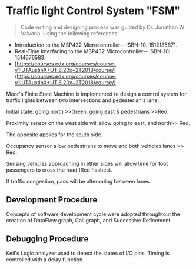 # Traffic light Control System "FSM"
>Code writing and designing process was guided by Dr. Jonathan W Valvano. Using the following references:

-   Introduction to the MSP432 Microcontroller-- ISBN-10: 1512185671.
-   Real-Time Interfacing to the MSP432 Microcontroller-- ISBN-10: 1514676583.
-   [https://courses.edx.org/courses/course-v1:UTAustinX+UT.6.20x+2T2018/course/](https://courses.edx.org/courses/course-v1:UTAustinX+UT.6.20x+2T2018/course/)

Moor's Finite State Machine is implemented to design a control system for traffic lights between two intersections and pedesterian's lane.

Initial state: going north >>Green.
going east & pedestrians >>Red.

Proximity sensor on the west side
will allow going to east, and north>> Red.

The opposite applies for the south side.

Occupancy sensor allow pedestrians to move and both vehicles lanes >> Red.

Sensing vehicles approaching in ether sides will allow time for foot passengers to cross the road (Red flashes).

If traffic congestion, pass will be alternating between lanes.
## Development Procedure

Concepts of software development cycle were adopted throughtout the creation of DataFlow graph, Call graph, and Successive Refinement.
## Debugging Procedure

Keil's Logic analyzer used to detect the states of I/O pins, Timing is controlled with a delay function.
